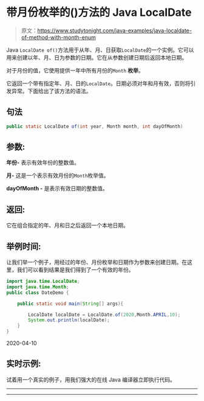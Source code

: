 # 带月份枚举的()方法的 Java LocalDate

> 原文：<https://www.studytonight.com/java-examples/java-localdate-of-method-with-month-enum>

Java `LocalDate of()`方法用于从年、月、日获取`LocalDate`的一个实例。它可以用来创建以年、月、日为参数的日期。它在从参数创建日期后返回本地日期。

对于月份的值，它使用提供一年中所有月份的`Month` **枚举**。

它返回一个带有指定年、月、日的`LocalDate`。日期必须对年和月有效，否则将引发异常。下面给出了该方法的语法。

## 句法

```java
public static LocalDate of(int year, Month month, int dayOfMonth)
```

## 参数:

**年份-** 表示有效年份的整数值。

**月-** 这是一个表示有效月份的`Month`枚举值。

**dayOfMonth -** 是表示有效日期的整数值。

## 返回:

它在组合指定的年、月和日之后返回一个本地日期。

## 举例时间:

让我们举一个例子，用经过的年份、月份枚举和日期作为参数来创建日期。在这里，我们可以看到结果是我们得到了一个有效的年份。

```java
import java.time.LocalDate;
import java.time.Month;
public class DateDemo {

	public static void main(String[] args){  

		LocalDate localDate = LocalDate.of(2020,Month.APRIL,10);
		System.out.println(localDate);		
	}
}
```

2020-04-10

## 实时示例:

试着用一个真实的例子，用我们强大的在线 Java 编译器立即执行代码。

* * *

* * *